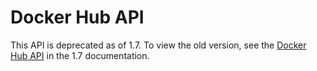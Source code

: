 <!--[metadata]>
+++
draft = true
title = "Docker Hub API"
description = "API Documentation for the Docker Hub API"
keywords = ["API, Docker, index, REST, documentation, Docker Hub,  registry"]
[menu.main]
parent = "engine_remoteapi"
weight = 99
+++
<![end-metadata]-->

# Docker Hub API

This API is deprecated as of 1.7. To view the old version, see the [Docker Hub
API](https://docs.docker.com/v1.7/docker/reference/api/docker-io_api/) in the 1.7 documentation.
